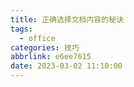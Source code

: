 ```yaml
---
title: 正确选择文档内容的秘诀
tags:
  - office
categories: 技巧
abbrlink: e6ee7615
date: 2023-03-02 11:10:00
---
```

